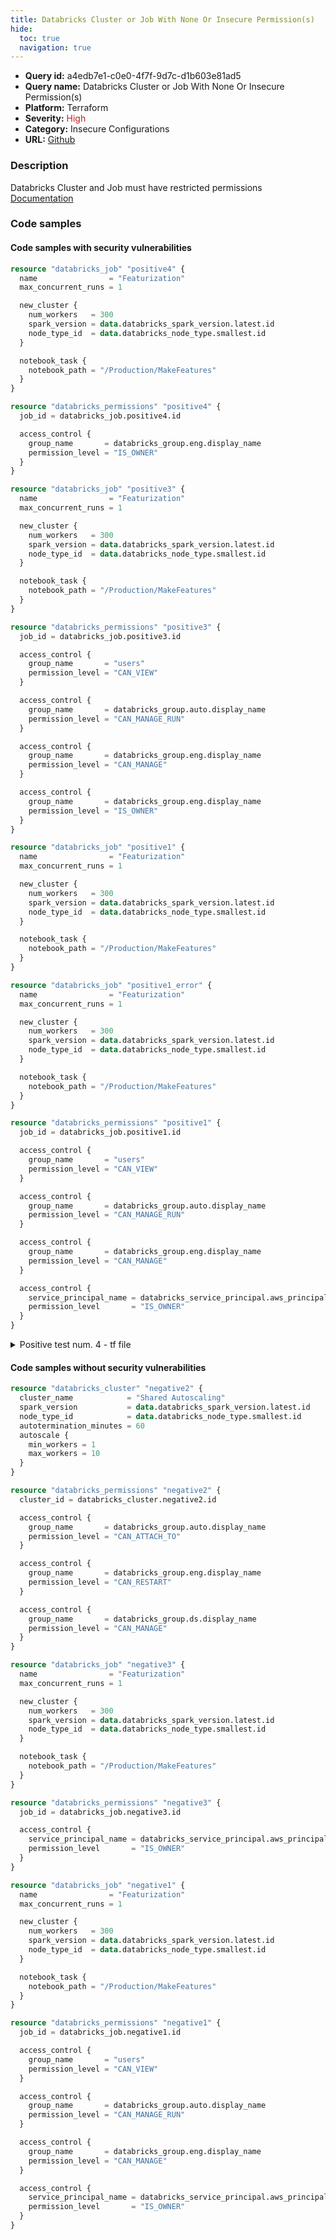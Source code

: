 ```yaml
---
title: Databricks Cluster or Job With None Or Insecure Permission(s)
hide:
  toc: true
  navigation: true
---
```


<style>
  .highlight .hll {
    background-color: #ff171742;
  }
  .md-content {
    max-width: 1100px;
    margin: 0 auto;
  }
</style>

-   **Query id:** a4edb7e1-c0e0-4f7f-9d7c-d1b603e81ad5
-   **Query name:** Databricks Cluster or Job With None Or Insecure Permission(s)
-   **Platform:** Terraform
-   **Severity:** <span style="color:#bb2124">High</span>
-   **Category:** Insecure Configurations
-   **URL:** [Github](https://github.com/Checkmarx/kics/tree/master/assets/queries/terraform/databricks/databricks_permissions)

### Description
Databricks Cluster and Job must have restricted permissions<br>
[Documentation](https://registry.terraform.io/providers/databricks/databricks/latest/docs/resources/permissions)

### Code samples
#### Code samples with security vulnerabilities
```tf title="Positive test num. 1 - tf file" hl_lines="16"
resource "databricks_job" "positive4" {
  name                = "Featurization"
  max_concurrent_runs = 1

  new_cluster {
    num_workers   = 300
    spark_version = data.databricks_spark_version.latest.id
    node_type_id  = data.databricks_node_type.smallest.id
  }

  notebook_task {
    notebook_path = "/Production/MakeFeatures"
  }
}

resource "databricks_permissions" "positive4" {
  job_id = databricks_job.positive4.id

  access_control {
    group_name       = databricks_group.eng.display_name
    permission_level = "IS_OWNER"
  }
}

```
```tf title="Positive test num. 2 - tf file" hl_lines="16"
resource "databricks_job" "positive3" {
  name                = "Featurization"
  max_concurrent_runs = 1

  new_cluster {
    num_workers   = 300
    spark_version = data.databricks_spark_version.latest.id
    node_type_id  = data.databricks_node_type.smallest.id
  }

  notebook_task {
    notebook_path = "/Production/MakeFeatures"
  }
}

resource "databricks_permissions" "positive3" {
  job_id = databricks_job.positive3.id

  access_control {
    group_name       = "users"
    permission_level = "CAN_VIEW"
  }

  access_control {
    group_name       = databricks_group.auto.display_name
    permission_level = "CAN_MANAGE_RUN"
  }

  access_control {
    group_name       = databricks_group.eng.display_name
    permission_level = "CAN_MANAGE"
  }

  access_control {
    group_name       = databricks_group.eng.display_name
    permission_level = "IS_OWNER"
  }
}

```
```tf title="Positive test num. 3 - tf file" hl_lines="16"
resource "databricks_job" "positive1" {
  name                = "Featurization"
  max_concurrent_runs = 1

  new_cluster {
    num_workers   = 300
    spark_version = data.databricks_spark_version.latest.id
    node_type_id  = data.databricks_node_type.smallest.id
  }

  notebook_task {
    notebook_path = "/Production/MakeFeatures"
  }
}

resource "databricks_job" "positive1_error" {
  name                = "Featurization"
  max_concurrent_runs = 1

  new_cluster {
    num_workers   = 300
    spark_version = data.databricks_spark_version.latest.id
    node_type_id  = data.databricks_node_type.smallest.id
  }

  notebook_task {
    notebook_path = "/Production/MakeFeatures"
  }
}

resource "databricks_permissions" "positive1" {
  job_id = databricks_job.positive1.id

  access_control {
    group_name       = "users"
    permission_level = "CAN_VIEW"
  }

  access_control {
    group_name       = databricks_group.auto.display_name
    permission_level = "CAN_MANAGE_RUN"
  }

  access_control {
    group_name       = databricks_group.eng.display_name
    permission_level = "CAN_MANAGE"
  }

  access_control {
    service_principal_name = databricks_service_principal.aws_principal.application_id
    permission_level       = "IS_OWNER"
  }
}

```
<details><summary>Positive test num. 4 - tf file</summary>

```tf hl_lines="12"
resource "databricks_cluster" "positive2" {
  cluster_name            = "Shared Autoscaling"
  spark_version           = data.databricks_spark_version.latest.id
  node_type_id            = data.databricks_node_type.smallest.id
  autotermination_minutes = 60
  autoscale {
    min_workers = 1
    max_workers = 10
  }
}

resource "databricks_cluster" "positive2_error" {
  cluster_name            = "Shared Autoscaling"
  spark_version           = data.databricks_spark_version.latest.id
  node_type_id            = data.databricks_node_type.smallest.id
  autotermination_minutes = 60
  autoscale {
    min_workers = 1
    max_workers = 10
  }
}

resource "databricks_permissions" "positive2" {
  cluster_id = databricks_cluster.positive2.id

  access_control {
    group_name       = databricks_group.auto.display_name
    permission_level = "CAN_ATTACH_TO"
  }

  access_control {
    group_name       = databricks_group.eng.display_name
    permission_level = "CAN_RESTART"
  }

  access_control {
    group_name       = databricks_group.ds.display_name
    permission_level = "CAN_MANAGE"
  }
}

```
</details>


#### Code samples without security vulnerabilities
```tf title="Negative test num. 1 - tf file"
resource "databricks_cluster" "negative2" {
  cluster_name            = "Shared Autoscaling"
  spark_version           = data.databricks_spark_version.latest.id
  node_type_id            = data.databricks_node_type.smallest.id
  autotermination_minutes = 60
  autoscale {
    min_workers = 1
    max_workers = 10
  }
}

resource "databricks_permissions" "negative2" {
  cluster_id = databricks_cluster.negative2.id

  access_control {
    group_name       = databricks_group.auto.display_name
    permission_level = "CAN_ATTACH_TO"
  }

  access_control {
    group_name       = databricks_group.eng.display_name
    permission_level = "CAN_RESTART"
  }

  access_control {
    group_name       = databricks_group.ds.display_name
    permission_level = "CAN_MANAGE"
  }
}

```
```tf title="Negative test num. 2 - tf file"
resource "databricks_job" "negative3" {
  name                = "Featurization"
  max_concurrent_runs = 1

  new_cluster {
    num_workers   = 300
    spark_version = data.databricks_spark_version.latest.id
    node_type_id  = data.databricks_node_type.smallest.id
  }

  notebook_task {
    notebook_path = "/Production/MakeFeatures"
  }
}

resource "databricks_permissions" "negative3" {
  job_id = databricks_job.negative3.id

  access_control {
    service_principal_name = databricks_service_principal.aws_principal.application_id
    permission_level       = "IS_OWNER"
  }
}

```
```tf title="Negative test num. 3 - tf file"
resource "databricks_job" "negative1" {
  name                = "Featurization"
  max_concurrent_runs = 1

  new_cluster {
    num_workers   = 300
    spark_version = data.databricks_spark_version.latest.id
    node_type_id  = data.databricks_node_type.smallest.id
  }

  notebook_task {
    notebook_path = "/Production/MakeFeatures"
  }
}

resource "databricks_permissions" "negative1" {
  job_id = databricks_job.negative1.id

  access_control {
    group_name       = "users"
    permission_level = "CAN_VIEW"
  }

  access_control {
    group_name       = databricks_group.auto.display_name
    permission_level = "CAN_MANAGE_RUN"
  }

  access_control {
    group_name       = databricks_group.eng.display_name
    permission_level = "CAN_MANAGE"
  }

  access_control {
    service_principal_name = databricks_service_principal.aws_principal.application_id
    permission_level       = "IS_OWNER"
  }
}

```
